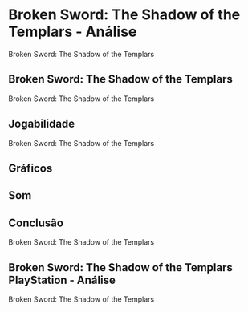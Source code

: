 ---
---

# Broken Sword: The Shadow of the Templars - Análise

Broken Sword: The Shadow of the Templars

## Broken Sword: The Shadow of the Templars

Broken Sword: The Shadow of the Templars

## Jogabilidade

Broken Sword: The Shadow of the Templars

## Gráficos


## Som

## Conclusão

Broken Sword: The Shadow of the Templars

## Broken Sword: The Shadow of the Templars PlayStation - Análise

Broken Sword: The Shadow of the Templars

